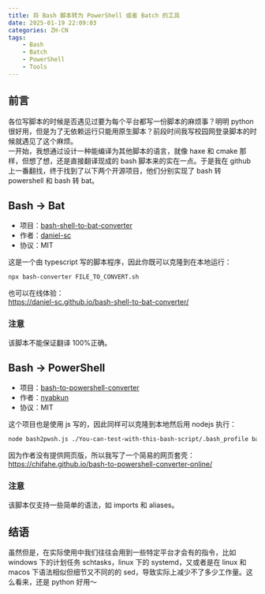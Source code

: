 ```yaml
---
title: 将 Bash 脚本转为 PowerShell 或者 Batch 的工具
date: 2025-01-19 22:09:03
categories: ZH-CN
tags:
    - Bash
    - Batch
    - PowerShell
    - Tools
---
```


## 前言

各位写脚本的时候是否遇见过要为每个平台都写一份脚本的麻烦事？明明 python 很好用，但是为了无依赖运行只能用原生脚本？前段时间我写校园网登录脚本的时候就遇见了这个麻烦。  
一开始，我想通过设计一种能编译为其他脚本的语言，就像 haxe 和 cmake 那样，但想了想，还是直接翻译现成的 bash 脚本来的实在一点。于是我在 github 上一番翻找，终于找到了以下两个开源项目，他们分别实现了 bash 转 powershell 和 bash 转 bat。

## Bash -> Bat

-   项目：[bash-shell-to-bat-converter](https://github.com/daniel-sc/bash-shell-to-bat-converter)
-   作者：[daniel-sc](https://github.com/daniel-sc)
-   协议：MIT

这是一个由 typescript 写的脚本程序，因此你既可以克隆到在本地运行：

```bash
npx bash-converter FILE_TO_CONVERT.sh
```

也可以在线体验：  
https://daniel-sc.github.io/bash-shell-to-bat-converter/

### 注意

该脚本不能保证翻译 100%正确。

## Bash -> PowerShell

-   项目：[bash-to-powershell-converter](https://github.com/nyabkun/bash-to-powershell-converter)
-   作者：[nyabkun](https://github.com/nyabkun)
-   协议：MIT

这个项目也是使用 js 写的，因此同样可以克隆到本地然后用 nodejs 执行：

```bash
node bash2pwsh.js ./You-can-test-with-this-bash-script/.bash_profile bash_profile.ps1
```

因为作者没有提供网页版，所以我写了一个简易的网页套壳：  
https://chifahe.github.io/bash-to-powershell-converter-online/

### 注意

该脚本仅支持一些简单的语法，如 imports 和 aliases。

## 结语

虽然但是，在实际使用中我们往往会用到一些特定平台才会有的指令，比如 windows 下的计划任务 schtasks，linux 下的 systemd，又或者是在 linux 和 macos 下语法相似但细节又不同的的 sed，导致实际上减少不了多少工作量。这么看来，还是 python 好用～
